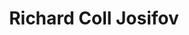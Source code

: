 ---
title: "Richard Coll Josifov"
first_name: Richard 
last_name: Coll Josifov
role: PhD Student
organizations:
  - name: Universitat Pompeu Fabra
user_groups:
  - Grad Students
---